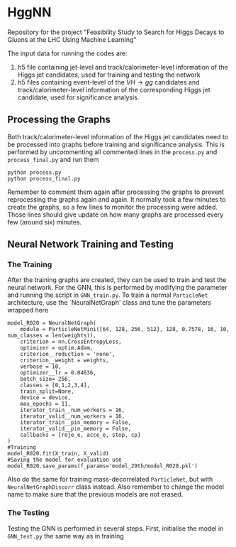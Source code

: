 # HggNN
Repository for the project "Feasibility Study to Search for Higgs Decays to Gluons at the LHC Using Machine Learning"

The input data for running the codes are:
1. h5 file containing jet-level and track/calorimeter-level information of the Higgs jet candidates, used for training and testing the network
2. h5 files containing event-level of the $VH\rightarrow gg$ candidates and track/calorimeter-level information of the corresponding Higgs jet candidate, used for significance analysis.

## Processing the Graphs
Both track/calorimeter-level information of the Higgs jet candidates need to be processed into graphs before training and significance analysis. This is performed by uncommenting all commented lines in the `process.py` and `process_final.py` and run them

```
python process.py
python process_final.py
```

Remember to comment them again after processing the graphs to prevent reprocessing the graphs again and again. It normally took a few minutes to create the graphs, so a few lines to monitor the processing were added. Those lines should give update on how many graphs are processed every few (around six) minutes.

## Neural Network Training and Testing
### The Training
After the training graphs are created, they can be used to train and test the neural network. For the GNN, this is performed by modifying the parameter and running the script in `GNN_train.py`. To train a normal `ParticleNet` architecture, use the `NeuralNetGraph' class and tune the parameters wrapped here

```
model_R020 = NeuralNetGraph(
    module = ParticleNetMini([64, 128, 256, 512], 128, 0.7578, 16, 10, num_classes = len(weights)),
    criterion = nn.CrossEntropyLoss,
    optimizer = optim.Adam,
    criterion__reduction = 'none',
    criterion__weight = weights,
    verbose = 10,
    optimizer__lr = 0.04636,
    batch_size= 256,
    classes = [0,1,2,3,4],
    train_split=None,
    device = device,
    max_epochs = 11,
    iterator_train__num_workers = 16,
    iterator_valid__num_workers = 16,
    iterator_train__pin_memory = False,
    iterator_valid__pin_memory = False,
    callbacks = [reje_e, acce_e, stop, cp]
)
#Training
model_R020.fit(X_train, X_valid)
#Saving the model for evaluation use
model_R020.save_params(f_params='model_29th/model_R020.pkl')
```
Also do the same for training mass-decorrelated `ParticleNet`, but with `NeuralNetGraphDiscorr` class instead. Also remember to change the model name to make sure that the previous models are not erased.

### The Testing
Testing the GNN is performed in several steps. First, initialise the model in `GNN_test.py` the same way as in training
